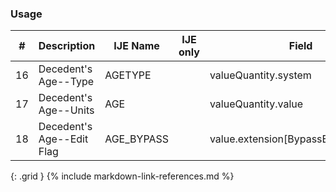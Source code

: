 ### Usage


| **#** |  **Description**   |  **IJE Name**   | IJE only |  **Field**  |  **Type**  | **Value Set**  |
| :---------: | ------------- | ------------ | :----------: |---------- | -------- | -------- |
| 16 | Decedent's Age--Type | AGETYPE| |valueQuantity.system | codeable | [UnitsOfAgeVS] | 
| 17 | Decedent's Age--Units | AGE | |valueQuantity.value | decimal | y | 
| 18 | Decedent's Age--Edit Flag | AGE_BYPASS| |value.extension[BypassEditFlag].value | codeable | [EditBypass01VS] | 
{: .grid }
{% include markdown-link-references.md %}
